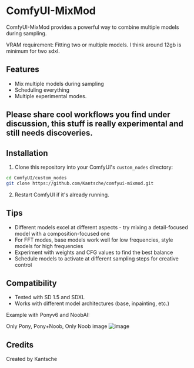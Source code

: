 # ComfyUI-MixMod


ComfyUI-MixMod provides a powerful way to combine multiple models during sampling.

VRAM requirement: Fitting two or multiple models. I think around 12gb is minimum for two sdxl.

## Features

- Mix multiple models during sampling
- Scheduling everything
- Multiple experimental modes.

## Please share cool workflows you find under discussion, this stuff is really experimental and still needs discoveries.

## Installation

1. Clone this repository into your ComfyUI's `custom_nodes` directory:
```bash
cd ComfyUI/custom_nodes
git clone https://github.com/Kantsche/comfyui-mixmod.git
```

2. Restart ComfyUI if it's already running.

## Tips

- Different models excel at different aspects - try mixing a detail-focused model with a composition-focused one
- For FFT modes, base models work well for low frequencies, style models for high frequencies
- Experiment with weights and CFG values to find the best balance
- Schedule models to activate at different sampling steps for creative control

## Compatibility

- Tested with SD 1.5 and SDXL
- Works with different model architectures (base, inpainting, etc.)

Example with Ponyv6 and NoobAI:

Only Pony, Pony+Noob, Only Noob image
![image](https://github.com/user-attachments/assets/9853bf07-f5e2-405c-bf0d-2c6e2a836511)


## Credits

Created by Kantsche
